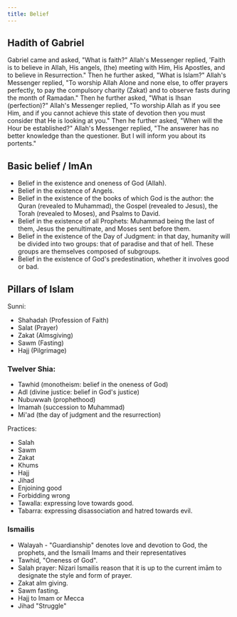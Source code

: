 ```yaml
---
title: Belief
---
```


## Hadith of Gabriel
 Gabriel came and asked, "What is faith?" Allah's Messenger replied, 'Faith is to believe in Allah, His angels, (the) meeting with Him, His Apostles, and to believe in Resurrection." Then he further asked, "What is Islam?" Allah's Messenger replied, "To worship Allah Alone and none else, to offer prayers perfectly, to pay the compulsory charity (Zakat) and to observe fasts during the month of Ramadan." Then he further asked, "What is Ihsan (perfection)?" Allah's Messenger replied, "To worship Allah as if you see Him, and if you cannot achieve this state of devotion then you must consider that He is looking at you." Then he further asked, "When will the Hour be established?" Allah's Messenger replied, "The answerer has no better knowledge than the questioner. But I will inform you about its portents."

## Basic belief / ImAn
- Belief in the existence and oneness of God (Allah).
- Belief in the existence of Angels.
- Belief in the existence of the books of which God is the author: the Quran (revealed to Muhammad), the Gospel (revealed to Jesus), the Torah (revealed to Moses), and Psalms to David.
- Belief in the existence of all Prophets: Muhammad being the last of them, Jesus the penultimate, and Moses sent before them.
- Belief in the existence of the Day of Judgment: in that day, humanity will be divided into two groups: that of paradise and that of hell. These groups are themselves composed of subgroups.
- Belief in the existence of God's predestination, whether it involves good or bad.

## Pillars of Islam
Sunni:

- Shahadah (Profession of Faith)
- Salat (Prayer)
- Zakat (Almsgiving)
- Sawm (Fasting)
- Hajj (Pilgrimage)

### Twelver Shia:

- Tawhid (monotheism: belief in the oneness of God)
- Adl (divine justice: belief in God's justice)
- Nubuwwah (prophethood)
- Imamah (succession to Muhammad)
- Mi'ad (the day of judgment and the resurrection)

Practices:

- Salah
- Sawm
- Zakat
- Khums
- Hajj
- Jihad
- Enjoining good
- Forbidding wrong
- Tawalla: expressing love towards good.
- Tabarra: expressing disassociation and hatred towards evil.

### Ismailis
- Walayah - "Guardianship" denotes love and devotion to God, the prophets, and the Ismaili Imams and their representatives
- Tawhid, "Oneness of God".
- Salah prayer: Nizari Ismailis reason that it is up to the current imām to designate the style and form of prayer.
- Zakat alm giving.
- Sawm fasting.
- Hajj to Imam or Mecca
- Jihad "Struggle"